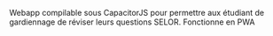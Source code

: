 Webapp compilable sous CapacitorJS pour permettre aux étudiant de gardiennage de réviser leurs questions SELOR.
Fonctionne en PWA
